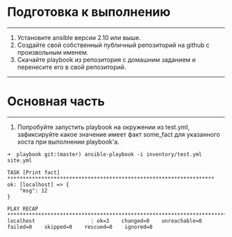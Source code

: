 # Подготовка к выполнению
______________________________________
1. Установите ansible версии 2.10 или выше.
2. Создайте свой собственный публичный репозиторий на github с произвольным именем.
3. Скачайте playbook из репозитория с домашним заданием и перенесите его в свой репозиторий.<br/>
__________________________________________
# Основная часть

_________________________________________
1. Попробуйте запустить playbook на окружении из test.yml, зафиксируйте какое значение имеет факт some_fact для указанного хоста при выполнении playbook'a.<br>
```
➜  playbook git:(master) ansible-playbook -i inventory/test.yml site.yml

TASK [Print fact] *******************************************************************
ok: [localhost] => {
    "msg": 12
}

PLAY RECAP **************************************************************************
localhost                  : ok=3    changed=0    unreachable=0    failed=0    skipped=0    rescued=0    ignored=0   
```
  

